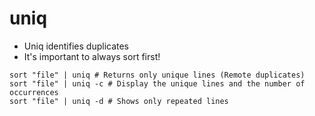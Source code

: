 # uniq

- Uniq identifies duplicates
- It's important to always sort first!

```shell
sort "file" | uniq # Returns only unique lines (Remote duplicates)
sort "file" | uniq -c # Display the unique lines and the number of occurrences
sort "file" | uniq -d # Shows only repeated lines
```
